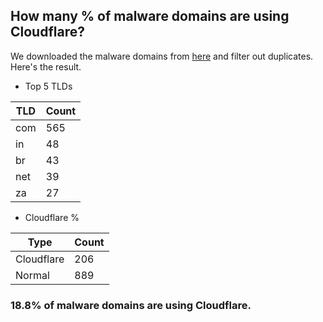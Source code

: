 ## How many % of malware domains are using Cloudflare?


We downloaded the malware domains from [here](https://urlhaus.abuse.ch) and filter out duplicates.
Here's the result.


[//]: # (start replacement)


- Top 5 TLDs

| TLD | Count |
| --- | --- |
| com | 565 |
| in | 48 |
| br | 43 |
| net | 39 |
| za | 27 |


- Cloudflare %

| Type | Count |
| --- | --- |
| Cloudflare | 206 |
| Normal | 889 |


### 18.8% of malware domains are using Cloudflare.